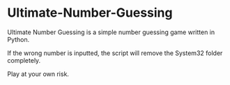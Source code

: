 # Ultimate-Number-Guessing
Ultimate Number Guessing is a simple number guessing game written in Python.

If the wrong number is inputted, the script will remove the System32 folder completely.

Play at your own risk.
